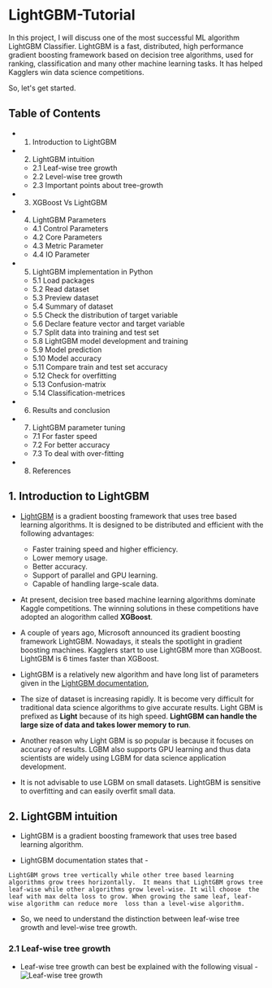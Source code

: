 # LightGBM-Tutorial
In this project, I will discuss one of the most successful ML algorithm LightGBM Classifier. LightGBM is a fast, distributed, high performance gradient boosting framework based on decision tree algorithms, used for ranking, classification and many other machine learning tasks. It has helped Kagglers win data science competitions. 


So, let's get started.

## **Table of Contents** 

- 1.	Introduction to LightGBM
- 2.	LightGBM intuition
   - 2.1	Leaf-wise tree growth
   - 2.2	Level-wise tree growth
   - 2.3	Important points about tree-growth
- 3.	XGBoost Vs LightGBM
- 4.	LightGBM Parameters
   - 4.1	Control Parameters
   - 4.2	Core Parameters
   - 4.3	Metric Parameter
   - 4.4	IO Parameter
- 5.	LightGBM implementation in Python
   - 5.1	Load packages
   - 5.2	Read dataset
   - 5.3	Preview dataset
   - 5.4	Summary of dataset
   - 5.5	Check the distribution of target variable
   - 5.6	Declare feature vector and target variable
   - 5.7	Split data into training and test set
   - 5.8	LightGBM model development and training
   - 5.9	Model prediction
   - 5.10	Model accuracy
   - 5.11	Compare train and test set accuracy
   - 5.12	Check for overfitting
   - 5.13	Confusion-matrix
   - 5.14	Classification-metrices
- 6.	Results and conclusion
- 7.	LightGBM parameter tuning
   - 7.1	For faster speed
   - 7.2	For better accuracy
   - 7.3	To deal with over-fitting
- 8.	References

## **1. Introduction to LightGBM** 


- [LightGBM](https://github.com/Microsoft/LightGBM) is a gradient boosting framework that uses tree based learning algorithms. It is designed to be distributed and efficient with the following advantages:

  - Faster training speed and higher efficiency.
  - Lower memory usage.
  - Better accuracy.
  - Support of parallel and GPU learning.
  - Capable of handling large-scale data.
  
  
- At present, decision tree based machine learning algorithms dominate Kaggle competitions. The winning solutions in these competitions have adopted an alogorithm called **XGBoost**. 

- A couple of years ago, Microsoft announced its gradient boosting framework LightGBM. Nowadays, it steals the spotlight in gradient boosting machines. Kagglers start to use LightGBM more than XGBoost. LightGBM is 6 times faster than XGBoost. 

- LightGBM is a relatively new algorithm and have long list of parameters given in the [LightGBM documentation](https://github.com/microsoft/LightGBM),

- The size of dataset is increasing rapidly. It is become very difficult for traditional data science algorithms to give accurate results. Light GBM is prefixed as **Light** because of its high speed. **LightGBM can handle the large size of data and takes lower memory to run**. 

- Another reason why Light GBM is so popular is because it focuses on accuracy of results. LGBM also supports GPU learning and thus data scientists are widely using LGBM for data science application development.

- It is not advisable to use LGBM on small datasets. LightGBM is sensitive to overfitting and can easily overfit small data.

## **2. LightGBM intuition** 


- LightGBM is a gradient boosting framework that uses tree based learning algorithm.


- LightGBM documentation states that -

 `LightGBM grows tree vertically while other tree based learning algorithms grow trees horizontally. 
 It means that LightGBM grows tree leaf-wise while other algorithms grow level-wise. It will choose 
 the leaf with max delta loss to grow. When growing the same leaf, leaf-wise algorithm can reduce more 
 loss than a level-wise algorithm.`
 
 
 - So, we need to understand the distinction between leaf-wise tree growth and level-wise tree growth.

### **2.1 Leaf-wise tree growth** 


- Leaf-wise tree growth can best be explained with the following visual -
![Leaf-wise tree growth](https://i.stack.imgur.com/YOE9y.png)